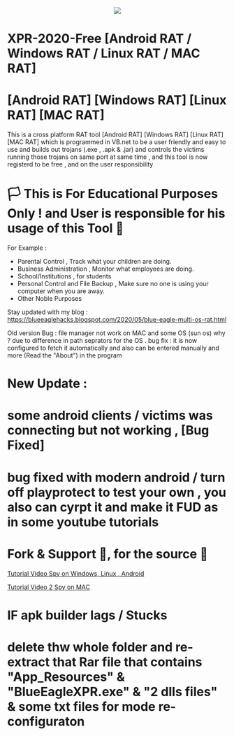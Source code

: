 <p align="center">
<img src="https://raw.githubusercontent.com/SaherBlueEagle/XPR-2020-Free/master/Update2%20Working%20Proof.png" ><br>

</p>


# XPR-2020-Free [Android RAT / Windows RAT / Linux RAT / MAC RAT] 
# [Android RAT] [Windows RAT] [Linux RAT] [MAC RAT] 
This is a cross platform RAT tool [Android RAT] [Windows RAT] [Linux RAT] [MAC RAT]  which is programmed in VB.net to be a user friendly and easy to use and builds out trojans (.exe , .apk &amp; .jar) and controls the victims running those trojans on same port at same time , and this tool is now registerd to be free , and on the user responsibility 

# 🏳 This is For Educational Purposes Only ! and User is responsible for his usage of this Tool  🔞

For Example : 
- Parental Control , Track what your children are doing.
- Business Administration , Monitor what employees are doing.
- School/Institutions , for students
- Personal Control and File Backup , Make sure no one is using your computer when you are away.
- Other Noble Purposes

Stay updated with my blog : 
https://blueeaglehacks.blogspot.com/2020/05/blue-eagle-multi-os-rat.html

Old version Bug : file manager not work on MAC and some OS (sun os) 
why ? due to difference in path seprators for the OS . 
bug fix : it is now configured to fetch it automatically 
and also can be entered manually 
and more (Read the "About") in the program

# New Update : 
# some android clients / victims was connecting but not working , [Bug Fixed]
# bug fixed with modern android / turn off playprotect to test your own , you also can cyrpt it and make it FUD as in some youtube tutorials 

# Fork & Support 🥰, for the source 🥰
[Tutorial Video Spy on Windows, Linux , Android](https://www.youtube.com/watch?v=771xYCRBOaQ "Tutorial 1") 

[Tutorial Video 2 Spy on MAC ](https://www.youtube.com/watch?v=VtNMVM5tgcM "Tutorial 2") 


# IF apk builder lags / Stucks
# delete thw whole folder and re-extract that Rar file that contains "App_Resources" & "BlueEagleXPR.exe" & "2 dlls files" & some txt files for mode re-configuraton

